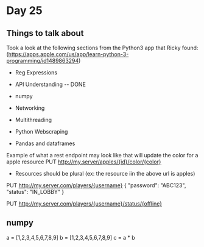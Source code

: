 # Day 25

## Things to talk about

Took a look at the following sections from the Python3 app that Ricky found:
(https://apps.apple.com/us/app/learn-python-3-programming/id1489863294)

- Reg Expressions
- API Understanding  -- DONE
- numpy

- Networking
- Multithreading
- Python Webscraping
- Pandas and dataframes

Example of what a rest endpoint may look like that will update the color for a apple resource
PUT http://my.server/apples/{id}/color/{color}
- Resources should be plural (ex: the resource iin the above url is apples)


PUT http://my.server.com/players/{username}
{
    "password": "ABC123",
    "status": "IN_LOBBY"
}

PUT http://my.server.com/players/{username}/status/{offline}



## numpy

a = [1,2,3,4,5,6,7,8,9]
b = [1,2,3,4,5,6,7,8,9]
c = a * b
